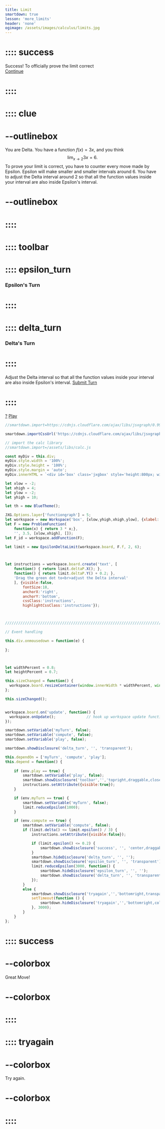 ```yaml
---
title: Limit
smartdown: true
lesson: 'more_limits'
header: 'none'
ogimage: /assets/images/calculus/limits.jpg
---
```


# :::: success
Success!  To officially prove the limit correct  
[Continue](/pages/nextLimit)
# ::::

# :::: clue
# --outlinebox 
You are Delta.  You have a function $f(x)=3x$, and you think $$\lim_{x \to 2} 3x = 6.$$  To prove your limit is correct, you have to counter every move made by Epsilon.  Epsilon will make smaller and smaller intervals around $6$.  You have to adjust the Delta interval around $2$ so that all the function values inside your interval are also inside Epsilon's interval.
# --outlinebox 
# ::::

# :::: toolbar
# :::: epsilon_turn
### Epsilon's Turn
# ::::
# :::: delta_turn
### Delta's Turn
# ::::
Adjust the Delta interval so that all the function values inside your interval are also inside Epsilon's interval.
[Submit Turn](:=compute=true) 
# ::::

[?](::clue/button,transparent,draggable,closeable,center,shadow) [Play](:=play=true)
```javascript /autoplay
//smartdown.import=https://cdnjs.cloudflare.com/ajax/libs/jsxgraph/0.99.7/jsxgraphcore.js

smartdown.importCssUrl('https://cdnjs.cloudflare.com/ajax/libs/jsxgraph/0.99.7/jsxgraph.css');

// import the calc library
//smartdown.import=/assets/libs/calc.js

const myDiv = this.div;
myDiv.style.width = '100%';
myDiv.style.height = '100%';
myDiv.style.margin = 'auto';
myDiv.innerHTML = `<div id='box' class='jxgbox' style='height:800px; width:800px'>`;

let xlow = -2;
let xhigh = 4;
let ylow = -2;
let yhigh = 10;

let th = new BlueTheme();

JXG.Options.layer['functiongraph'] = 5;
let workspace = new Workspace('box', [xlow,yhigh,xhigh,ylow], {xlabel:'', ylabel:''});
let F = new ProblemFunction(
	function(x) { return 3 * x;}, 
	'', 3.5, [xlow,xhigh], []);
let F_id = workspace.addFunction(F);

let limit = new EpsilonDeltaLimit(workspace.board, F.f, 2, 6);



let instructions = workspace.board.create('text', [
	function() { return limit.deltaP.X(); },
	function() { return limit.deltaP.Y() + 0.2; },
	'Drag the green dot to<br>adjust the Delta interval'
	], {visible:false, 
		fontSize:18, 
		anchorX:'right', 
		anchorY:'bottom', 
		cssClass:'instructions',
		highlightCssClass:'instructions'});



/////////////////////////////////////////////////////////////////////////////////////////

// Event handling

this.div.onmousedown = function(e) { 
  
};



let widthPercent = 0.8;
let heightPercent = 0.7;

this.sizeChanged = function() {
  workspace.board.resizeContainer(window.innerWidth * widthPercent, window.innerHeight * heightPercent);       
};

this.sizeChanged();


workspace.board.on('update', function() {
  workspace.onUpdate();              // hook up workspace update functions
});

smartdown.setVariable('myTurn', false);
smartdown.setVariable('compute', false);
smartdown.setVariable('play', false);

smartdown.showDisclosure('delta_turn', '', 'transparent');

this.dependOn = ['myTurn', 'compute', 'play'];  
this.depend = function() {
  
	if (env.play == true) {
		smartdown.setVariable('play', false);
		smartdown.showDisclosure('toolbar','','topright,draggable,closeable,shadow');
		instructions.setAttribute({visible:true});
	}

	if (env.myTurn == true) {
		smartdown.setVariable('myTurn', false);
		limit.reduceEpsilon(1000);
	}

	if (env.compute == true) {
		smartdown.setVariable('compute', false);
		if (limit.delta() <= limit.epsilon() / 3) {
			instructions.setAttribute({visible:false});

			if (limit.epsilon() <= 0.2) {
				smartdown.showDisclosure('success', '', 'center,draggable,closeable,shadow');
			}
			smartdown.hideDisclosure('delta_turn', '', '');
			smartdown.showDisclosure('epsilon_turn', '', 'transparent');
			limit.reduceEpsilon(3000, function() {
				smartdown.hideDisclosure('epsilon_turn', '', '');
				smartdown.showDisclosure('delta_turn', '', 'transparent');
			});
		}
		else {
			smartdown.showDisclosure('tryagain','','bottomright,transparent,colorbox,shadow');
	      	setTimeout(function () {
	        	smartdown.hideDisclosure('tryagain','','bottomright,colorbox,shadow');
	      	}, 3000);
		}
	}
};


```
# :::: success
# --colorbox
Great Move!
# --colorbox
# ::::

# :::: tryagain
# --colorbox
Try again.
# --colorbox
# ::::


